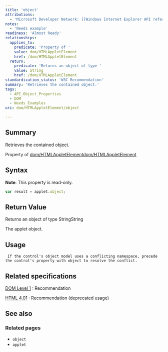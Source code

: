 ```yaml
---
title: 'object'
attributions:
  - 'Microsoft Developer Network: [[Windows Internet Explorer API reference](http://msdn.microsoft.com/en-us/library/ie/hh828809%28v=vs.85%29.aspx) Article]'
notes:
  - 'Needs example'
readiness: 'Almost Ready'
relationships:
  applies_to:
    predicate: 'Property of '
    value: dom/HTMLAppletElement
    href: /dom/HTMLAppletElement
  return:
    predicate: 'Returns an object of type '
    value: String
    href: /dom/HTMLAppletElement
standardization_status: 'W3C Recommendation'
summary: 'Retrieves the contained object.'
tags:
  - API_Object_Properties
  - DOM
  - Needs_Examples
uri: dom/HTMLAppletElement/object

---
```

## Summary

Retrieves the contained object.

Property of [dom/HTMLAppletElement](/dom/HTMLAppletElement)[dom/HTMLAppletElement](/dom/HTMLAppletElement)

## Syntax

**Note**: This property is read-only.

``` js
var result = applet.object;
```

## Return Value

Returns an object of type StringString

The applet object.

## Usage

     If the control's object model uses a conflicting namespace, precede the control's property with object to resolve the conflict.

## Related specifications

[DOM Level 1](http://www.w3.org/TR/REC-DOM-Level-1/)
:   Recommendation

[HTML 4.01](http://www.w3.org/TR/html401/)
:   Recommendation (deprecated usage)

## See also

### Related pages

-   `object`
-   `applet`

